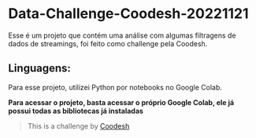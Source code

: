 # Data-Challenge-Coodesh-20221121

Esse é um projeto que contém uma análise com algumas filtragens de dados de streamings, foi feito como challenge pela Coodesh.

## Linguagens:

Para esse projeto, utilizei Python por notebooks no Google Colab.

**Para acessar o projeto, basta acessar o próprio Google Colab, ele já possui todas as bibliotecas já instaladas**

>  This is a challenge by [Coodesh](https://coodesh.com/)
